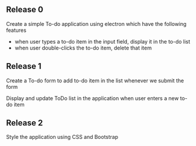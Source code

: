 ## Release 0

Create a simple To-do application using electron which have the following features

- when user types a to-do item in the input field, display it in the to-do list
- when user double-clicks the to-do item, delete that item

## Release 1

Create a To-do form to add to-do item in the list whenever we submit the form

Display and update ToDo list in the application when user enters a new to-do item

## Release 2

Style the application using CSS and Bootstrap





